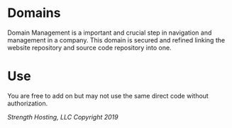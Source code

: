 # Domains

Domain Management is a important and crucial step in navigation and management in a company. This domain is secured and refined linking the website repository and source code repository into one.

# Use

You are free to add on but may not use the same direct code without authorization.

*Strength Hosting, LLC Copyright 2019*
